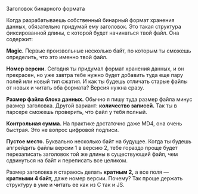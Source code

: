Заголовок бинарного формата

Когда разрабатываешь собственный бинарный формат хранения данных, обязательно придумай ему заголовок. Это такая структура фиксированной длины, с которой будет начинаться твой файл. Она содержит:

**Magic.** Первые произвольные несколько байт, по которым ты сможешь определить, что это именно твой файл.

**Номер версии.** Сегодня ты придумал формат хранения данных, и он прекрасен, но уже завтра тебе нужно будет добавить туда еще пару полей или новый тип сжатия. И как ты будешь отличать старые файлы от новых и читать оба формата? Версия нужна сразу.

**Размер файла блока данных.** Обычно я пишу туда размер файла минус размер заголовка. Другой вариант: **количество записей.** Так ты в парсере сможешь проверить, что файл у тебя полный.

**Контрольная сумма.** На практике достаточно даже MD4, она очень быстрая. Это не вопрос цифровой подписи.

**Пустое место.** Буквально несколько байт на будущее. Когда ты будешь апгрейдить файлы версии 1 в версию 2, тебе гораздо проще будет перезаписать заголовок той же длины в существующий файл, чем сдвинуться на байт и переписать все целиком.

Размер заголовка я стараюсь делать **кратным 2,** а все поля — **кратными 4 байт,** даже номер версии. Почему? Так проще держать структуру в уме и читать ее как из C так и JS.
